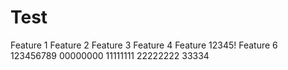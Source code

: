 Test
====

Feature 1
Feature 2
Feature 3
Feature 4
Feature 12345!
Feature 6
123456789
00000000
11111111
22222222
33334